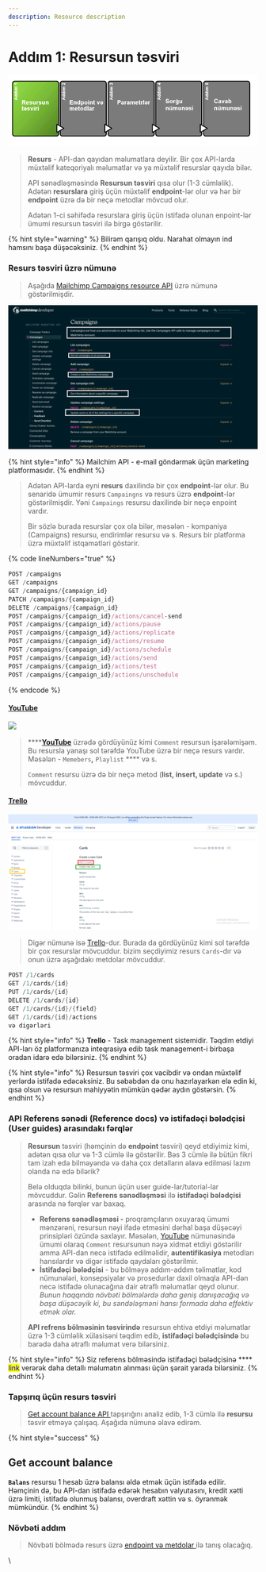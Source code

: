 ```yaml
---
description: Resource description
---
```


# Addım 1: Resursun təsviri



![](../.gitbook/assets/resource.png)

> **Resurs** - API-dan qayıdan məlumatlara deyilir. Bir çox API-larda müxtəlif kateqoriyalı məlumatlar və ya müxtəlif resurslar qayıda bilər.
>
> API sənədləşməsində **Resursun təsviri** qısa olur (1-3 cümləlik). Adətən **resurslara** giriş üçün müxtəlif **endpoint**-lər olur və hər bir **endpoint** üzrə də bir neçə metodlar mövcud olur.&#x20;
>
> Adətən 1-ci səhifədə resurslara giriş üçün istifadə olunan enpoint-lər ümumi resursun təsviri ilə birgə göstərilir.&#x20;

{% hint style="warning" %}
Bilirəm qarışıq oldu. Narahat olmayın ind hamsını başa düşəcəksiniz.
{% endhint %}

### Resurs təsviri üzrə nümunə

> Aşağıda [Mailchimp Campaigns resource API](https://developer.mailchimp.com/documentation/mailchimp/reference/campaigns/) üzrə nümunə göstərilmişdir.

![](<../.gitbook/assets/mailchimp (1).png>)

{% hint style="info" %}
Mailchim API - e-mail göndərmək üçün marketing platformasıdır.
{% endhint %}

> Adətən API-larda eyni **resurs** daxilində bir çox **endpoint**-lər olur. Bu senaridə ümumir resurs `Campaingns` və resurs üzrə **endpoint**-lər göstərilmişdir. Yəni `Campaings` resursu daxilində bir neçə enpoint vardır.
>
> Bir sözlə burada resurslar çox ola bilər, məsələn - kompaniya (Campaigns) resursu, endirimlər resursu və s. Resurs bir platforma üzrə müxtəlif istqamətləri göstərir.

{% code lineNumbers="true" %}
```javascript
POST /campaigns
GET /campaigns
GET /campaigns/{campaign_id}
PATCH /campaigns/{campaign_id}
DELETE /campaigns/{campaign_id}
POST /campaigns/{campaign_id}/actions/cancel-send
POST /campaigns/{campaign_id}/actions/pause
POST /campaigns/{campaign_id}/actions/replicate
POST /campaigns/{campaign_id}/actions/resume
POST /campaigns/{campaign_id}/actions/schedule
POST /campaigns/{campaign_id}/actions/send
POST /campaigns/{campaign_id}/actions/test
POST /campaigns/{campaign_id}/actions/unschedule
```
{% endcode %}

#### [YouTube](https://developers.google.com/youtube/v3/docs/comments)

![](../.gitbook/assets/youtube\_api.PNG)

> ****[**YouTube**](https://developers.google.com/youtube/v3/docs/comments) üzrədə gördüyünüz kimi `Comment` resursun işarələmişəm. Bu resursla yanaşı sol tərəfdə YouTube üzrə bir neçə resurs vardır. Məsələn - `Memebers`**,** `Playlist` **** və s.
>
> `Comment` resursu üzrə də bir neçə metod (**list, insert, update** və s.) mövcuddur.

#### [Trello](https://developer.atlassian.com/cloud/trello/rest/api-group-cards/#api-group-cards)

![](../.gitbook/assets/trello.PNG)

> Digər nümunə isə [Trello](https://developer.atlassian.com/cloud/trello/rest/api-group-cards/#api-group-cards)-dur. Burada da gördüyünüz kimi sol tərəfdə bir çox resurslar mövcuddur. bizim seçdiyimiz resurs `Cards`-dır və onun üzrə aşağıdakı metdolar mövcuddur.

```java
POST /1/cards
GET /1/cards/{id}
PUT /1/cards/{id}
DELETE /1/cards/{id}
GET /1/cards/{id}/{field}
GET /1/cards/{id}/actions
və digərləri
```

{% hint style="info" %}
**Trello** - Task management sistemidir. Təqdim etdiyi API-ları öz platformanıza inteqrasiya edib task management-i birbaşa oradan idarə edə bilərsiniz.
{% endhint %}

{% hint style="info" %}
Resursun təsviri çox vacibdir və ondan müxtəlif yerlərdə istifadə edəcəksiniz. Bu səbəbdən də onu hazırlayarkən elə edin ki, qısa olsun və resursun mahiyyətin mümkün qədər aydın göstərsin.&#x20;
{% endhint %}

### API Referens sənədi (Reference docs) və istifadəçi bələdçisi (User guides) arasındakı fərqlər <a href="#recognize-the-difference-between-reference-docs-versus-user-guides" id="recognize-the-difference-between-reference-docs-versus-user-guides"></a>

> **Resursun** təsviri (həmçinin də **endpoint** təsviri) qeyd etdiyimiz kimi, adətən qısa olur və 1-3 cümlə ilə göstərilir. Bəs 3 cümlə ilə bütün fikri tam izah edə bilməyəndə və daha çox detalların əlavə edilməsi lazım olanda nə edə bilərik?&#x20;
>
> Belə olduqda bilinki, bunun üçün user guide-lar/tutorial-lar mövcuddur. Gəlin **Referens sənədləşməsi** ilə **istifadəçi bələdçisi** arasında nə fərqlər var baxaq.
>
> * **Referens sənədləşməsi -** proqramçıların oxuyaraq ümumi mənzərəni, resursun nəyi ifadə etməsini dərhal başa düşəcəyi prinsipləri özündə saxlayır. Məsələn, [YouTube](step-1-resource-description-api-reference-tutorial.md#undefined) nümunəsində  ümumi olaraq `Comment` resursunun nəyə xidmət etdiyi göstərilir amma API-dan necə istifadə edilməlidir, **autentifikasiya** metodları hansılardır və digər istifadə qaydaları göstərilmir.
> * **İstifadəçi bələdçisi** -  bu bölməyə addım-addım təlimatlar, kod nümunələri, konsepsiyalar və prosedurlar daxil olmaqla API-dən necə istifadə olunacağına dair ətraflı məlumatlar qeyd olunur. _Bunun haqqında növbəti bölmələrdə daha geniş danışacağıq və başa düşəcəyik ki, bu səndələşməni hansı formada daha effektiv etmək olar._
>
> **API refrens bölməsinin təsvirində** resursun ehtiva etdiyi məlumatlar üzrə 1-3 cümləlik xülasisəni təqdim edib, **istifadəçi bələdçisində** bu barədə daha ətraflı məlumat verə bilərsiniz.&#x20;

{% hint style="info" %}
Siz referens bölməsində istifadəçi bələdçisinə **** <mark style="color:blue;">link</mark> verərək daha detallı məlumatın alınması üçün şərait yarada bilərsiniz.&#x20;
{% endhint %}

### Tapşırıq üçün resurs təsviri <a href="#resource-description-for-the-surfreport-endpoint" id="resource-description-for-the-surfreport-endpoint"></a>

> [Get account balance API ](../api-reference-tutorial/a-new-endpoint-to-document.md#get-account-balance-api-nuemun-si)tapşırığını analiz edib, 1-3 cümlə ilə **resursu** təsvir etməyə çalışaq. Aşağıda nümunə əlavə edirəm.

{% hint style="success" %}
## Get account balance

**`Balans`** resursu 1 hesab üzrə balansı əldə etmək üçün istifadə edilir. Həmçinin də, bu API-dan istifadə edərək hesabın valyutasını, kredit xətti üzrə limiti, istifadə olunmuş balansı, overdraft xəttin və s. öyrənmək mümkündür.
{% endhint %}

### Növbəti addım

> Növbəti bölmədə resurs üzrə [endpoint və metdolar ](step-2-endpoints-and-methods-api-reference-tutorial.md)ilə tanış olacağıq.&#x20;

\
